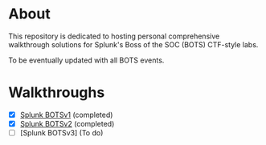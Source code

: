  # About
 This repository is dedicated to hosting personal comprehensive walkthrough solutions for Splunk's Boss of the SOC (BOTS) CTF-style labs. 
 
 To be eventually updated with all BOTS events.
 
 
 # Walkthroughs


 
- [x] [Splunk BOTSv1](https://github.com/h0r0x/Data-Analysis-with-Splunk/tree/main/botsv1) (completed) 
- [x] [Splunk BOTSv2](https://github.com/h0r0x/Data-Analysis-with-Splunk/tree/main/botsv2) (completed) 
- [ ] [Splunk BOTSv3] (To do) 
